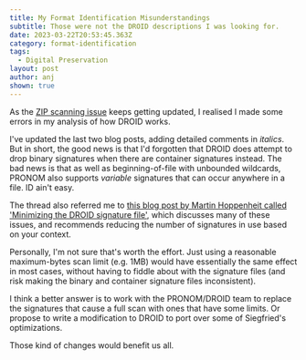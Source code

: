 ```yaml
---
title: My Format Identification Misunderstandings
subtitle: Those were not the DROID descriptions I was looking for.
date: 2023-03-22T20:53:45.363Z
category: format-identification
tags:
  - Digital Preservation
layout: post
author: anj
shown: true
---
```

As the [ZIP scanning issue](https://github.com/digital-preservation/droid/issues/906) keeps getting updated, I realised I made some errors in my analysis of how DROID works.

<!--break-->

I've updated the last two blog posts, adding detailed comments in _italics_.  But in short, the good news is that I'd forgotten that DROID does attempt to drop binary signatures when there are container signatures instead. The bad news is that as well as beginning-of-file with unbounded wildcards, PRONOM also supports _variable_ signatures that can occur anywhere in a file. ID ain't easy.

The thread also referred me to [this blog post by Martin Hoppenheit called 'Minimizing the DROID signature file'](https://martin.hoppenheit.info/blog/2017/minimizing-the-droid-signature-file/), which discusses many of these issues, and recommends reducing the number of signatures in use based on your context.

Personally, I'm not sure that's worth the effort.  Just using a reasonable maximum-bytes scan limit (e.g. 1MB) would have essentially the same effect in most cases, without having to fiddle about with the signature files (and risk making the binary and container signature files inconsistent).

I think a better answer is to work with the PRONOM/DROID team to replace the signatures that cause a full scan with ones that have some limits. Or propose to write a modification to DROID to port over some of Siegfried's optimizations. 

Those kind of changes would benefit us all.